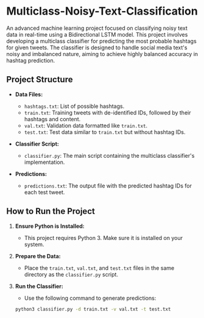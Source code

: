 # Multiclass-Noisy-Text-Classification
An advanced machine learning project focused on classifying noisy text data in real-time using a Bidirectional LSTM model.
This project involves developing a multiclass classifier for predicting the most probable hashtags for given tweets. The classifier is designed to handle social media text's noisy and imbalanced nature, aiming to achieve highly balanced accuracy in hashtag prediction.

## Project Structure
- **Data Files:**
  - `hashtags.txt`: List of possible hashtags.
  - `train.txt`: Training tweets with de-identified IDs, followed by their hashtags and content.
  - `val.txt`: Validation data formatted like `train.txt`.
  - `test.txt`: Test data similar to `train.txt` but without hashtag IDs.

- **Classifier Script:** 
  - `classifier.py`: The main script containing the multiclass classifier's implementation.

- **Predictions:**
  - `predictions.txt`: The output file with the predicted hashtag IDs for each test tweet.

## How to Run the Project
1. **Ensure Python is Installed:**
   - This project requires Python 3. Make sure it is installed on your system.

2. **Prepare the Data:**
   - Place the `train.txt`, `val.txt`, and `test.txt` files in the same directory as the `classifier.py` script.

3. **Run the Classifier:**
   - Use the following command to generate predictions:
   ```bash
   python3 classifier.py -d train.txt -v val.txt -t test.txt

